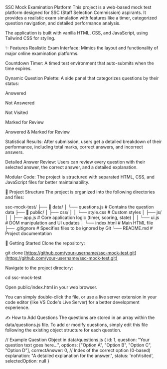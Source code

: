 SSC Mock Examination Platform
This project is a web-based mock test platform designed for SSC (Staff Selection Commission) aspirants. It provides a realistic exam simulation with features like a timer, categorized question navigation, and detailed performance analysis.

The application is built with vanilla HTML, CSS, and JavaScript, using Tailwind CSS for styling.

✨ Features
Realistic Exam Interface: Mimics the layout and functionality of major online examination platforms.

Countdown Timer: A timed test environment that auto-submits when the time expires.

Dynamic Question Palette: A side panel that categorizes questions by their status:

Answered

Not Answered

Not Visited

Marked for Review

Answered & Marked for Review

Statistical Results: After submission, users get a detailed breakdown of their performance, including total marks, correct answers, and incorrect answers.

Detailed Answer Review: Users can review every question with their selected answer, the correct answer, and a detailed explanation.

Modular Code: The project is structured with separated HTML, CSS, and JavaScript files for better maintainability.

📁 Project Structure
The project is organized into the following directories and files:

ssc-mock-test/
├── 📂 data/
│   └── questions.js      # Contains the question data
├── 📂 public/
│   ├── css/
│   │   └── style.css     # Custom styles
│   ├── js/
│   │   ├── app.js        # Core application logic (timer, scoring, state)
│   │   └── ui.js         # DOM manipulation and UI updates
│   └── index.html        # Main HTML file
├── .gitignore            # Specifies files to be ignored by Git
└── README.md             # Project documentation

🚀 Getting Started
Clone the repository:

git clone [https://github.com/your-username/ssc-mock-test.git](https://github.com/your-username/ssc-mock-test.git)

Navigate to the project directory:

cd ssc-mock-test

Open public/index.html in your web browser.

You can simply double-click the file, or use a live server extension in your code editor (like VS Code's Live Server) for a better development experience.

✍️ How to Add Questions
The questions are stored in an array within the data/questions.js file. To add or modify questions, simply edit this file following the existing object structure for each question.

// Example Question Object in data/questions.js
{
  id: 1,
  question: "Your question text goes here...",
  options: ["Option A", "Option B", "Option C", "Option D"],
  correctAnswer: 0, // Index of the correct option (0-based)
  explanation: "A detailed explanation for the answer.",
  status: 'notVisited',
  selectedOption: null
}

